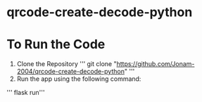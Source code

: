 # qrcode-create-decode-python
 
# To Run the Code

1. Clone the Repository
   '''
   git clone "https://github.com/Jonam-2004/qrcode-create-decode-python"
   '''
2. Run the app using the following command:

'''
 flask run'''
